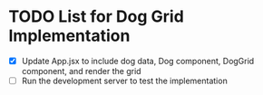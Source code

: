 # TODO List for Dog Grid Implementation

- [x] Update App.jsx to include dog data, Dog component, DogGrid component, and render the grid
- [ ] Run the development server to test the implementation
